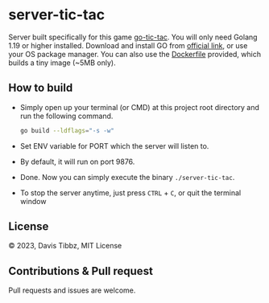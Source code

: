 # server-tic-tac

Server built specifically for this game [go-tic-tac](https://github.com/Longwater1234/go-tic-tac). You will only
need Golang 1.19 or higher installed. Download and install GO from [official link](https://go.dev/dl/), or use your OS
package manager. You can also use the [Dockerfile](Dockerfile) provided, which builds a tiny image (~5MB only).

## How to build

- Simply open up your terminal (or CMD) at this project root directory and run the following command.

    ```bash
    go build --ldflags="-s -w"
    ```
- Set ENV variable for PORT which the server will listen to.
- By default, it will run on port 9876.
- Done. Now you can simply execute the binary `./server-tic-tac`.
- To stop the server anytime, just press `CTRL` + `C`, or quit the terminal window


## License 
&copy; 2023, Davis Tibbz, MIT License

## Contributions & Pull request

Pull requests and issues are welcome.